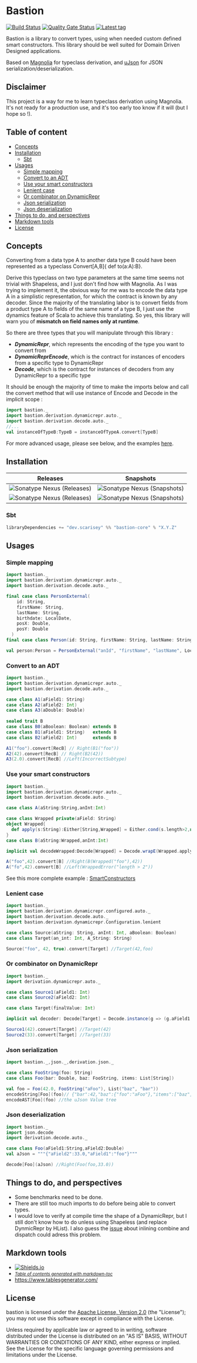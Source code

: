 # Bastion

[![Build Status](https://travis-ci.com/scarisey/bastion.svg?token=FoFxcrjoaHEnbx4sScjP&branch=master)](https://travis-ci.com/scarisey/bastion)
[![Quality Gate Status](https://sonarcloud.io/api/project_badges/measure?project=scarisey_bastion&metric=alert_status)](https://sonarcloud.io/dashboard?id=scarisey_bastion)
[![Latest tag](https://img.shields.io/github/v/tag/scarisey/bastion?sort=semver)](https://github.com/scarisey/bastion/tags)

Bastion is a library to convert types, using when needed custom defined smart constructors. This library should be well suited for Domain Driven Designed applications.

Based on [Magnolia](https://github.com/propensive/magnolia) for typeclass derivation, and [uJson](https://www.lihaoyi.com/post/uJsonfastflexibleandintuitiveJSONforScala.html) for JSON serialization/deserialization.

## Disclaimer

This project is a way for me to learn typeclass derivation using Magnolia. It's not ready for a production use, and it's too early too know if it will (but I hope so !).


## Table of content

  * [Concepts](#concepts)
  * [Installation](#installation)
    + [Sbt](#sbt)
  * [Usages](#usages)
    + [Simple mapping](#simple-mapping)
    + [Convert to an ADT](#convert-to-an-adt)
    + [Use your smart constructors](#use-your-smart-constructors)
    + [Lenient case](#lenient-case)
    + [Or combinator on DynamicRepr](#or-combinator-on-dynamicrepr)
    + [Json serialization](#json-serialization)
    + [Json deserialization](#json-deserialization)
  * [Things to do, and perspectives](#things-to-do--and-perspectives)
  * [Markdown tools](#markdown-tools)
  * [License](#license)

## Concepts

Converting from a data type A to another data type B could have been represented as a typeclass Convert[A,B]{ def to(a:A):B}.

Derive this typeclass on two type parameters at the same time seems not trivial with Shapeless, and I just don't find how with Magnolia.
As I was trying to implement it, the obvious way for me was to encode the data type A in a simplistic representation, for which the contract is known
by any decoder. Since the majority of the translating labor is to convert fields from a product type A to fields of the same name of a type B, 
I just use the dynamics feature of Scala to achieve this translating.
So yes, this library will warn you of **mismatch on field names only at runtime**.

So there are three types that you will manipulate through this library : 

  * ***DynamicRepr***, which represents the encoding of the type you want to convert from
  * ***DynamicReprEncode***, which is the contract for instances of encoders from a specific type to DynamicRepr 
  * ***Decode***, which is the contract for instances of decoders from any DynamicRepr to a specific type
  
It should be enough the majority of time to make the imports below and call the convert method that will use instance of Encode and Decode in the implicit scope : 
```scala
import bastion._
import bastion.derivation.dynamicrepr.auto._
import bastion.derivation.decode.auto._
//...
val instanceOfTypeB:TypeB = instanceOfTypeA.convert[TypeB]
```

For more advanced usage, please see below, and the examples [here](https://github.com/scarisey/bastion/tree/master/examples/src/test/scala/dev/scarisey/bastionexamples).

## Installation
|                                                                              Releases                                                                             |                                                                         Snapshots                                                                        |
|:-----------------------------------------------------------------------------------------------------------------------------------------------------------------:|:--------------------------------------------------------------------------------------------------------------------------------------------------------:|
| ![Sonatype Nexus (Releases)](https://img.shields.io/nexus/r/dev.scarisey/bastion-core_2.12?color=green&label=2.12&server=https%3A%2F%2Foss.sonatype.org) | ![Sonatype Nexus (Snapshots)](https://img.shields.io/nexus/s/dev.scarisey/bastion-core_2.12?label=2.12&server=https%3A%2F%2Foss.sonatype.org) |
| ![Sonatype Nexus (Releases)](https://img.shields.io/nexus/r/dev.scarisey/bastion-core_2.13?color=green&label=2.13&server=https%3A%2F%2Foss.sonatype.org) | ![Sonatype Nexus (Snapshots)](https://img.shields.io/nexus/s/dev.scarisey/bastion-core_2.13?label=2.13&server=https%3A%2F%2Foss.sonatype.org) |


### Sbt
```sbt
libraryDependencies += "dev.scarisey" %% "bastion-core" % "X.Y.Z"
```

## Usages

### Simple mapping
```scala
import bastion._
import bastion.derivation.dynamicrepr.auto._
import bastion.derivation.decode.auto._

final case class PersonExternal(
    id: String,
    firstName: String,
    lastName: String,
    birthdate: LocalDate,
    posX: Double,
    posY: Double
  )
final case class Person(id: String, firstName: String, lastName: String, birthdate: LocalDate)

val person:Person = PersonExternal("anId", "firstName", "lastName", LocalDate.parse("1985-01-12"), 44.846565, -0.567351).convert[Person]
```

### Convert to an ADT
```scala
import bastion._
import bastion.derivation.dynamicrepr.auto._
import bastion.derivation.decode.auto._

case class A1(aField1: String)
case class A2(aField2: Int)
case class A3(aDouble: Double)
  
sealed trait B
case class B0(aBoolean: Boolean) extends B
case class B1(aField1: String)   extends B
case class B2(aField2: Int)      extends B

A1("foo").convert[RecB] // Right(B1("foo"))
A2(42).convert[RecB] // Right(B2(42))
A3(2.0).convert[RecB] //Left(IncorrectSubtype)
```

### Use your smart constructors
```scala
import bastion._
import bastion.derivation.dynamicrepr.auto._
import bastion.derivation.decode.auto._

case class A(aString:String,anInt:Int)

case class Wrapped private(aField: String)
object Wrapped{
  def apply(s:String):Either[String,Wrapped] = Either.cond(s.length>2,new Wrapped(s),"length > 2")
}
case class B(aString:Wrapped,anInt:Int)

implicit val decodeWrapped:Decode[Wrapped] = Decode.wrapE(Wrapped.apply)

A("foo",42).convert[B] //Right(B(Wrapped("foo"),42))
A("fo",42).convert[B] //Left(WrappedError("length > 2"))
```
See this more complete example : [SmartConstructors](https://github.com/scarisey/bastion/blob/master/examples/src/test/scala/dev/scarisey/bastionexamples/SmartConstructors.scala)

### Lenient case
```scala
import bastion._
import bastion.derivation.dynamicrepr.configured.auto._
import bastion.derivation.decode.auto._
import bastion.derivation.dynamicrepr.Configuration.lenient

case class Source(aString: String, anInt: Int, aBoolean: Boolean)
case class Target(an_int: Int, A_String: String)

Source("foo", 42, true).convert[Target] //Target(42,foo)
```

### Or combinator on DynamicRepr
```scala
import bastion._
import derivation.dynamicrepr.auto._

case class Source1(aField1: Int)
case class Source2(aField2: Int)

case class Target(finalValue: Int)

implicit val decoder: Decode[Target] = Decode.instance(g => (g.aField1 ||| g.aField2).apply(Target.apply))

Source1(42).convert[Target] //Target(42)
Source2(33).convert[Target] //Target(33)
```

### Json serialization
```scala
import bastion._,json._,derivation.json._

case class FooString(foo: String)
case class Foo(bar: Double, baz: FooString, items: List[String])

val foo = Foo(42.0, FooString("aFoo"), List("baz", "bar"))
encodeString[Foo](foo)// {"bar":42,"baz":{"foo":"aFoo"},"items":["baz","bar"]}
encodeAST[Foo](foo) //the uJson Value tree
```

### Json deserialization
```scala
import bastion._
import json.decode
import derivation.decode.auto._

case class Foo(aField1:String,aField2:Double)
val aJson = """{"aField2":33.0,"aField1":"foo"}"""

decode[Foo](aJson) //Right(Foo(foo,33.0))
```

## Things to do, and perspectives

  * Some benchmarks need to be done.
  * There are still too much imports to do before being able to convert types.
  * I would love to verify at compile time the shape of a DynamicRepr, but I still don't know how to do unless using Shapeless (and replace DynmicRepr by HList). I also guess the [issue](https://github.com/propensive/magnolia/issues/238) about inlining combine and dispatch could adress this problem.

## Markdown tools

  * [![Shields.io](https://img.shields.io/badge/badges-shields.io-blue)](https://shields.io/)
  * <small><i><a href='http://ecotrust-canada.github.io/markdown-toc/'>Table of contents generated with markdown-toc</a></i></small>
  * https://www.tablesgenerator.com/

## License
bastion is licensed under the [Apache License, Version 2.0](http://www.apache.org/licenses/LICENSE-2.0) (the "License"); you may not use this software except in compliance with the License.

Unless required by applicable law or agreed to in writing, software distributed under the License is distributed on an "AS IS" BASIS, WITHOUT WARRANTIES OR CONDITIONS OF ANY KIND, either express or implied. See the License for the specific language governing permissions and limitations under the License.
